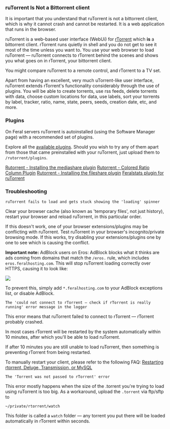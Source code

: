 
### ruTorrent Is Not a Bittorrent client

It is important that you understand that ruTorrent is not a bittorrent client, which is why it cannot crash and cannot be restarted. It is a web application that runs in the browser.

ruTorrent is a web-based user interface (WebUi) for [rTorrent](http://www.feralhosting.com/heron/faq/view?question=2) which **is** a bittorrent client. rTorrent runs quietly in shell and you do not get to see it most of the time unless you want to. You use your web browser to load ruTorrent — ruTorrent connects to rTorrent behind the scenes and shows you what goes on in rTorrent, your bittorrent client.

You might compare ruTorrent to a remote control, and rTorrent to a TV set.

Apart from having an excellent, very much uTorrent-like user interface, ruTorrent extends rTorrent's functionality considerably through the use of plugins. You will be able to create torrents, use rss feeds, delete torrents with data, choose custom locations for data, use labels, sort your torrents by label, tracker, ratio, name, state, peers, seeds, creation date, etc, and more.

### Plugins

On Feral servers ruTorrent is autoinstalled (using the Software Manager page) with a recommended set of plugins.

Explore all the [available plugins](http://code.google.com/p/rutorrent/wiki/Plugins). Should you wish to try any of them apart from those that came preinstalled with your ruTorrent, just upload them to `/rutorrent/plugins`.

[Rutorrent - Installing the mediashare plugin](https://www.feralhosting.com/faq/view?question=209)
[Rutorrent - Colored Ratio Column Plugin](https://www.feralhosting.com/faq/view?question=184)
[Rutorrent - Installing the fileshare plugin](https://www.feralhosting.com/faq/view?question=210)
[Feralstats plugin for ruTorrent](https://www.feralhosting.com/faq/view?question=126)

### Troubleshooting

~~~
ruTorrent fails to load and gets stuck showing the 'loading' spinner
~~~

Clear your browser cache (also known as 'temporary files', not just history), restart your browser and reload ruTorrent, in this particular order.

If this doesn't work, one of your browser extensions/plugins may be conflicting with ruTorrent. Test ruTorrent in your browser's incognito/private browsing mode. If this works, try disabling your extensions/plugins one by one to see which is causing the conflict.

**Important note:** AdBlock users on Eros: AdBlock blocks what it thinks are ads coming from domains that match the `/eros.` rule, which includes `eros.feralhosting.com`. This will stop ruTorrent loading correctly over HTTPS, causing it to look like: 

![](https://raw.github.com/feralhosting/feralfilehosting/master/Feral%20Wiki/0%20Generic/eros.png)

To prevent this, simply add `*.feralhosting.com` to your AdBlock exceptions list, or disable AdBlock.

~~~
The 'could not connect to rTorrent — check if rTorrent is really running' error message in the logger
~~~

This error means that ruTorrent failed to connect to rTorrent — rTorrent probably crashed.

In most cases rTorrent will be restarted by the system automatically within 10 minutes, after which you'll be able to load ruTorrent.

If after 10 minutes you are still unable to load ruTorrent, then something is preventing rTorrent from being restarted.

To manually restart your client, please refer to the following FAQ: [Restarting rtorrent, Deluge, Transmission, or MySQL](/faq/view?question=158)

~~~
The 'Torrent was not passed to rTorrent' error
~~~

This error mostly happens when the size of the .torrent you're trying to load using ruTorrent is too big. As a workaround, upload the `.torrent` via ftp/sftp to

~~~
~/private/rtorrent/watch
~~~

This folder is called a `watch` folder — any torrent you put there will be loaded automatically in rTorrent within seconds.



